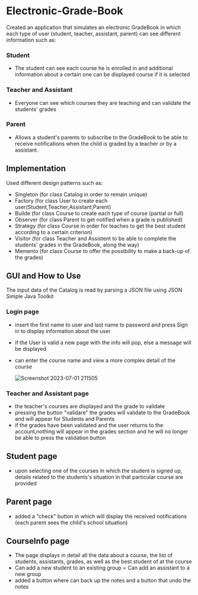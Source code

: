 # Electronic-Grade-Book
 Created an application that simulates an electronic GradeBook in which each type of user (student, teacher, assistant, parent) can see different information such as:
### Student
- The student can see each course he is enrolled in and additional information about a certain one can be displayed
course if it is selected
### Teacher and Assistant
- Everyone can see which courses they are teaching and can validate the students' grades
### Parent
- Allows a student's parents to subscribe to the GradeBook to be able to receive notifications when the child is graded by a teacher or by a assistant.

## Implementation
 Used different design patterns such as:
- Singleton (for class Catalog in order to remain unique)
- Factory (for class User to create each user(Student,Teacher,Assistant,Parent)
- Builde (for class Course to create each type of course (partial or full)
- Observer (for class Parent to get notified when a grade is published)
- Strategy (for class Course in order for teaches to get the best student according to a certain criterion)
- Visitor (for class Teacher and Assistent to be able to complete the students' grades in the GradeBook, along the way)
- Memento (for class Course to offer the possibility to make a back-up of the grades)

## GUI and How to Use
 The input data of the Catalog is read by parsing a JSON file using JSON Simple Java Toolkit

 ### Login page
- insert the first name to user and last name to password and press Sign in to display information about the user
- if the User is valid a new page with the info will pop, else a message will be displayed
- can enter the course name and view a more complex detail of the course

  ![Screenshot 2023-07-01 211505](https://github.com/StefanIv21/Electronic-Grade-Book/assets/94042909/31e40ce4-a174-4a21-b528-84eaf016c450)


### Teacher and Assistant page
- the teacher's courses are displayed and the grade to validate
- pressing the button "validare" the grades will validate to the GradeBook and will appear for Students and Parents
- if the grades have been validated and the user returns to the account,nothing will appear in the grades section  and he will no longer be able to press the validation button

## Student page
- upon selecting one of the courses in which the student is signed up, details related to the students's situation in that particular course are provided

## Parent page
- added a "check" button in which will display the received notifications (each parent sees the child's school situation)

## CourseInfo page
- The page displays in detail all the data about a course, the list of students, assistants, grades, as well as the best student of at the course
- Can add a new student to an existing group
= Can add an assistant to a new group
- added a button where can back up the notes and a button that undo the notes

  
